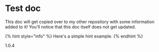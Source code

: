 # Test doc

This doc will get copied over to my other repository with some information added to it! You'll notice that this doc itself does not get updated.

{% hint style="info" %}
Here's a simple hint example.
{% endhint %}


1.0.4
